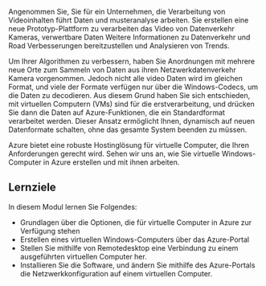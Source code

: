 Angenommen Sie, Sie für ein Unternehmen, die Verarbeitung von Videoinhalten führt Daten und musteranalyse arbeiten. Sie erstellen eine neue Prototyp-Plattform zu verarbeiten das Video von Datenverkehr Kameras, verwertbare Daten Weitere Informationen zu Datenverkehr und Road Verbesserungen bereitzustellen und Analysieren von Trends. 

Um Ihrer Algorithmen zu verbessern, haben Sie Anordnungen mit mehrere neue Orte zum Sammeln von Daten aus ihren Netzwerkdatenverkehr Kamera vorgenommen. Jedoch nicht alle video Daten wird im gleichen Format, und viele der Formate verfügen nur über die Windows-Codecs, um die Daten zu decodieren. Aus diesem Grund haben Sie sich entschieden, mit virtuellen Computern (VMs) sind für die erstverarbeitung, und drücken Sie dann die Daten auf Azure-Funktionen, die ein Standardformat verarbeitet werden. Dieser Ansatz ermöglicht Ihnen, dynamisch auf neuen Datenformate schalten, ohne das gesamte System beenden zu müssen.

Azure bietet eine robuste Hostinglösung für virtuelle Computer, die Ihren Anforderungen gerecht wird. Sehen wir uns an, wie Sie virtuelle Windows-Computer in Azure erstellen und mit ihnen arbeiten.

## <a name="learning-objectives"></a>Lernziele

In diesem Modul lernen Sie Folgendes:

- Grundlagen über die Optionen, die für virtuelle Computer in Azure zur Verfügung stehen
- Erstellen eines virtuellen Windows-Computers über das Azure-Portal
- Stellen Sie mithilfe von Remotedesktop eine Verbindung zu einem ausgeführten virtuellen Computer her.
- Installieren Sie die Software, und ändern Sie mithilfe des Azure-Portals die Netzwerkkonfiguration auf einem virtuellen Computer.